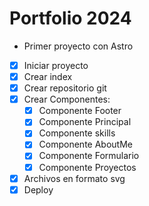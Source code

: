 # Portfolio 2024

- Primer proyecto con Astro

- [x] Iniciar proyecto
- [x] Crear index
- [x] Crear repositorio git
- [x] Crear Componentes:
  - [x] Componente Footer
  - [x] Componente Principal
  - [x] Componente skills
  - [x] Componente AboutMe
  - [x] Componente Formulario
  - [x] Componente Proyectos
- [x] Archivos en formato svg
- [x] Deploy
